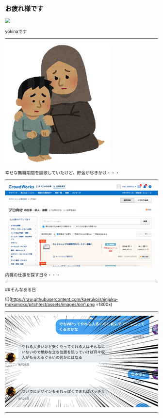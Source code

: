 ## お疲れ様です

![](https://avatars0.githubusercontent.com/u/4452841?s=100&v=4)

yokinaです

---

![](https://raw.githubusercontent.com/kaeruko/shinjuku-mokumoku/pitchtest/assets/images/nanmin.png)

幸せな無職期間を謳歌していたけど、貯金が尽きかけ・・・

---

![](https://raw.githubusercontent.com/kaeruko/shinjuku-mokumoku/pitchtest/assets/images/pin3.png)

内職の仕事を探す日々・・・

---

##そんなある日

![](https://raw.githubusercontent.com/kaeruko/shinjuku-mokumoku/pitchtest/assets/images/pin1.png =1800x)

---

![](https://raw.githubusercontent.com/kaeruko/shinjuku-mokumoku/pitchtest/assets/images/pin2.png)

---

